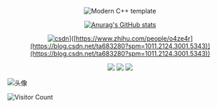 <div id="title" align=center>

![Modern C++ template][github-sub-title:img]

[![Anurag's GitHub stats](https://github-readme-stats.vercel.app/api?username=WelcomeXiaoAn&show_icons=true&theme=tokyonight)](https://b23.tv/iEJTnPp)

[![csdn]([[https://img.shields.io/badge/%E7%9F%A5%E4%B9%8E-mq%E7%99%BD-yello)](https://dev-docs.csdn.net/assets/img/logo.png)]([https://www.zhihu.com/people/o4ze4r](https://blog.csdn.net/ta683280?spm=1011.2124.3001.5343)](https://blog.csdn.net/ta683280?spm=1011.2124.3001.5343))

![](https://img.shields.io/badge/喜欢-学习-yellow) 
![](https://img.shields.io/badge/性格-开朗-red) 
![](https://img.shields.io/badge/爱好-编程-red)

</div>

![头像](image/头像.jpg)

![Visitor Count](https://profile-counter.glitch.me/Mq-b/count.svg)

[github-sub-title:img]: https://readme-typing-svg.herokuapp.com?font=Segoe+Script&center=true&lines=WelcomeXiaoAn.
